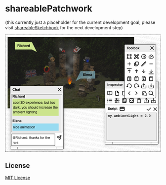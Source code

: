 # shareablePatchwork #

(this currently just a placeholder for the current development goal, please visit [shareableSketchbook](https://github.com/rozek/shareableSketchbook) for the next development step)

![Screenshot](./shareableSketchbook-Screenshot.png)

## License ##

[MIT License](LICENSE.md)
